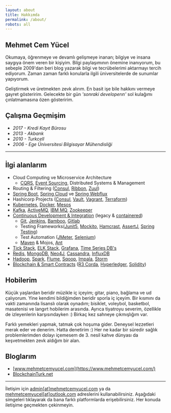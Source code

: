 ```yaml
---
layout: about
title: Hakkımda
permalink: /about/
robots: all
---
```

## Mehmet Cem Yücel
Okumaya, öğrenmeye ve devamlı gelişmeye inanan; bilgiye ve insana saygıya önem veren bir kişiyim. Bilgi paylaşımının önemine inanıyorum, bu sebeple 2009'dan beri blog yazarak bilgi ve tecrübelerimi aktarmayı tercih ediyorum. Zaman zaman farklı konularla ilgili üniversitelerde de sunumlar yapıyorum.


Geliştirmek ve üretmekten zevk alırım. En basit işe bile hakkını vermeye gayret gösteririm. Gelecekte bir gün *'sonraki developerın'* sol kulağımı çınlatmamasına özen gösteririm.

## Çalışma Geçmişim  
- *2017 - Kredi Kayıt Bürosu*
- *2013 - Akbank*
- *2010 - Turkcell*
- *2006 - Ege Üniversitesi Bilgisayar Mühendisliği*
---

## İlgi alanlarım

- Cloud Computing ve Microservice Architecture
	- [CQRS](https://martinfowler.com/bliki/CQRS.html), [Event Sourcing](https://martinfowler.com/eaaDev/EventSourcing.html), Distributed Systems & Management
- Routing & Filtering ([Consul](https://www.consul.io/), [Ribbon](https://github.com/Netflix/ribbon), [Zuul](https://github.com/Netflix/zuul))
- [Spring Boot](http://spring.io/projects/spring-boot), [Spring Cloud](http://spring.io/projects/spring-cloud) ve [Spring Webflux](https://docs.spring.io/spring/docs/current/spring-framework-reference/web-reactive.html)
- Hashicorp Projects ([Consul](https://www.consul.io/), [Vault](https://www.vaultproject.io/), [Vagrant](https://www.vagrantup.com/), [Terraform](https://www.terraform.io/))
- [Kubernetes](https://kubernetes.io/), [Docker](https://www.docker.com/), [Mesos](http://mesos.apache.org/)
- [Kafka](https://kafka.apache.org/), [ActiveMQ](http://activemq.apache.org/), [IBM MQ](https://www.ibm.com/tr-tr/products/mq), [Zookeeper](https://zookeeper.apache.org/)
- [Continuous Development & Integration](https://en.wikipedia.org/wiki/CI/CD) (legacy & [containered](https://docs.docker.com/registry/))
	- [Git](https://git-scm.com/), [Jenkins](https://jenkins.io/), [Bamboo](https://www.atlassian.com/software/bamboo), [Gitlab](https://about.gitlab.com/)
	- Testing Frameworks([Junit5](https://junit.org/junit5/), [Mockito](https://site.mockito.org/), [Hamcrast](http://hamcrest.org/), [AssertJ](http://joel-costigliola.github.io/assertj/), [Spring Testing](https://docs.spring.io/spring/docs/current/spring-framework-reference/testing.html))
	- Test Automation ([JMeter](https://jmeter.apache.org/), [Selenium](https://www.seleniumhq.org/))
	- [Maven](https://maven.apache.org/) & Mojos, [Ant](https://ant.apache.org/)
- [Tick Stack](https://www.influxdata.com/time-series-platform/), [ELK Stack](https://www.elastic.co/elk-stack), [Grafana](https://grafana.com/), [Time Series DB's](https://www.influxdata.com/)
- [Redis](https://redis.io/), [MongoDB](https://www.mongodb.com/), [Neo4J](https://neo4j.com/), [Cassandra](http://cassandra.apache.org/), [InfluxDB
](https://www.influxdata.com/)
- [Hadoop](https://hadoop.apache.org/), [Spark](https://spark.apache.org/), [Flume](https://flume.apache.org/), [Sqoop](http://sqoop.apache.org/), [Impala](https://impala.apache.org/), [Storm](http://storm.apache.org/)
- [Blockchain & Smart Contracts](http://blockchainturk.net/) ([R3 Corda](https://www.r3.com/corda-platform/), [Hyperledger](https://www.hyperledger.org/), [Solidity](https://solidity.readthedocs.io/))

## Hobilerim

Küçük yaşlardan beridir müzikle iç içeyim; gitar, piano, bağlama ve ud çalıyorum. Yine kendimi bildiğimden beridir sporla iç içeyim. Bir kısmını da vakti zamanında lisanslı olarak oynadım; bisiklet, voleybol, basketbol, masatenisi ve langırt hobilerim arasında. Ayrıca tiyatroyu severim, özellikle de izleyenlerin karşısındayken :) Birkaç kez sahneye çıkmışlığım var.

Farklı yemekleri yapmak, tatmak çok hoşuma gider. Deneysel lezzetleri merak eder ve denerim. Hatta denetirim :) Her ne kadar bir süredir sağlık problemlerimden dolayı içemesem de 3. nesil kahve dünyası da keşvetmekten zevk aldığım bir alan. 

## Bloglarım

- [www.mehmetcemyucel.com](https://www.mehmetcemyucel.com/)
- [BlockchainTurk.net](http://BlockchainTurk.net)

---

İletişim için [admin\[at\]mehmetcemyucel.com](mailto:admin@mehmetcemyucel.com) ya da [mehmetcemyucel[at]outlook.com](mailto:mehmetcemyucel@outlook.com) adreslerini kullanabilirsiniz. Aşağıdaki simgeleri tıklayarak da bana farklı platformlarda erişebilirsiniz. Her konuda iletişime geçmekten çekinmeyin.